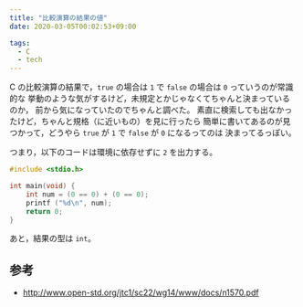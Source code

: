 ```yaml
---
title: "比較演算の結果の値"
date: 2020-03-05T00:02:53+09:00

tags:
  - C
  - tech
---
```


C の比較演算の結果で，`true` の場合は `1` で `false` の場合は `0` っていうのが常識的な
挙動のような気がするけど，未規定とかじゃなくてちゃんと決まっているのか，
前から気になっていたのでちゃんと調べた。
素直に検索しても出なかったけど，ちゃんと規格（に近いもの）を見に行ったら
簡単に書いてあるのが見つかって，どうやら `true` が `1` で `false` が `0` になるってのは
決まってるっぽい。

つまり，以下のコードは環境に依存せずに `2` を出力する。

```c
#include <stdio.h>

int main(void) {
    int num = (0 == 0) + (0 == 0);
    printf ("%d\n", num);
    return 0;
}
```

あと，結果の型は `int`。

## 参考

- http://www.open-std.org/jtc1/sc22/wg14/www/docs/n1570.pdf
